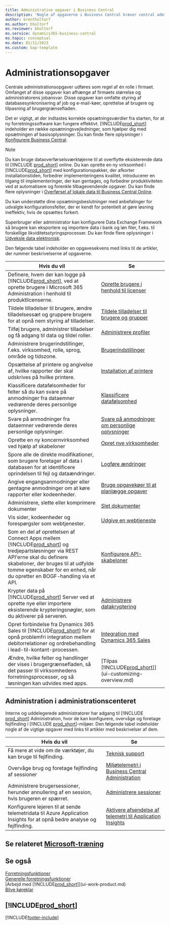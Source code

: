 ```yaml
---
title: Administrative opgaver i Business Central
description: 'Nogle af opgaverne i Business Central kræver central administration og installation. Se, hvilke opgaver det er, og få at vide, hvad du skal gøre.'
author: brentholtorf
ms.author: bholtorf
ms.reviewer: bholtorf
ms.service: dynamics365-business-central
ms.topic: conceptual
ms.date: 01/11/2023
ms.custom: bap-template
---
```

# <a name="administration-tasks" />Administrationsopgaver

Centrale administrationsopgaver udføres som regel af én rolle i firmaet. Omfanget af disse opgaver kan afhænge af firmaets størrelse og administratorens jobansvar. Disse opgaver kan omfatte styring af databasesynkronisering af job og e-mail-køer, oprettelse af brugere og tilpasning af brugergrænsefladen.  

Det er vigtigt, at der indtastes korrekte opsætningsværdier fra starten, for at ny forretningssoftware kan fungere effektivt. [!INCLUDE[prod_short](includes/prod_short.md)] indeholder en række opsætningsvejledninger, som hjælper dig med opsætningen af basisoplysninger. Du kan finde flere oplysninger i [Konfigurere Business Central](setup.md).

> [!NOTE]
> Du kan bruge dataoverførselsværktøjerne til at overflytte eksisterende data til [!INCLUDE [prod_short](includes/prod_short.md)] online. Du kan oprette en ny virksomhed i [!INCLUDE[prod_short](includes/prod_short.md)] med konfigurationspakker, der afkorter installationstiden, forbedrer implementeringens kvalitet, introducerer en tilgang til implementeringer, der kan gentages, og forbedrer produktiviteten ved at automatisere og forenkle tilbagevendende opgaver. Du kan finde flere oplysninger i [Overførsel af lokale data til Business Central Online](/dynamics365/business-central/dev-itpro/administration/migrate-data).

Du kan understøtte dine opsætningsbeslutninger med anbefalinger for udvalgte konfigurationsfelter, der er kendt for potentielt at gøre løsning ineffektiv, hvis de opsættes forkert.  

Superbruger eller administrator kan konfigurere Data Exchange Framework så brugere kan eksportere og importere data i bank og løn filer, f.eks. til forskellige likviditetsstyringsprocesser. Du kan finde flere oplysninger i [Udveksle data elektronisk](across-data-exchange.md).

Den følgende tabel indeholder en opgavesekvens med links til de artikler, der rummer beskrivelserne af opgaverne.  

|**Hvis du vil**|**Se**|  
|------------|-------------|
|Definere, hvem der kan logge på [!INCLUDE[prod_short](includes/prod_short.md)], ved at oprette brugere i Microsoft 365 Administration i henhold til produktlicenserne.|[Oprette brugere i henhold til licenser](ui-how-users-permissions.md)|
|Tildele tilladelser til brugere, ændre tilladelsessæt og gruppere brugere for at opnå nem styring af tilladelser.|[Tildele tilladelser til brugere og grupper](ui-how-users-permissions.md)|
|Tilføj brugere, administrer tilladelser og få adgang til data og tildel roller.|[Administrere profiler](admin-users-profiles-roles.md)|
|Administrere brugerindstillinger, f.eks. virksomhed, rolle, sprog, område og tidszone.|[Brugerindstillinger](admin-manage-user-settings-preferences.md)|
|Opsættelse af printere og angivelse af, hvilke rapporter der skal udskrives på hvilke printere.|[Installation af printere](ui-specify-printer-selection-reports.md)|
|Klassificere datafølsomheder for felter så du kan svare på anmodninger fra dataemner vedrørende deres personlige oplysninger.|[Klassificere datafølsomhed](admin-classifying-data-sensitivity.md)|
|Svare på anmodninger fra dataemner vedrørende deres personlige oplysninger.|[Svare på anmodninger om personlige oplysninger](admin-responding-to-requests-about-personal-data.md)|
|Oprette en ny koncernvirksomhed ved hjælp af skabeloner|[Opret nye virksomheder](about-new-company.md)|
|Spore alle de direkte modifikationer, som brugere foretager af data i databasen for at identificere oprindelsen til fejl og dataændringer.|[Logføre ændringer](across-log-changes.md)|  
|Angive engangsanmodninger eller gentagne anmodninger om at køre rapporter eller kodeenheder.|[Bruge opgavekøer til at planlægge opgaver](admin-job-queues-schedule-tasks.md)|  
|Administrere, slette eller komprimere dokumenter|[Slet dokumenter](admin-manage-documents.md)|  
|Vis sider, kodeenheder og forespørgsler som webtjenester.|[Udgive en webtjeneste](across-how-publish-web-service.md)|
|Som en del af oprettelsen af Connect Apps mellem [!INCLUDE[prod_short](includes/prod_short.md)] og tredjepartsløsninger via REST API'erne skal du definere skabeloner, der bruges til at udfylde tomme egenskaber for en enhed, når du opretter en BOGF-handling via et API.|[Konfigurere API-skabeloner](admin-configuring-api-template.md)|
|Krypter data på [!INCLUDE[prod_short](includes/prod_short.md)] Server ved at oprette nye eller importere eksisterende krypteringsnøgler, som du aktiverer på serveren.|[Administrere datakryptering](admin-manage-data-encryption.md)|
|Opret forbindelse fra Dynamics 365 Sales til [!INCLUDE[prod_short](includes/prod_short.md)] for at opnå problemfri integration mellem debitorrelationer og ordrebehandling i lead-til-kontant-processen.|[Integration med Dynamics 365 Sales](admin-prepare-dynamics-365-for-sales-for-integration.md)|
|Ændre, hvilke felter og handlinger der vises i brugergrænsefladen, så det passer til virksomhedens forretningsprocesser, og så løsningen kan udvides med apps.|[Tilpas [!INCLUDE[prod_short](includes/prod_short.md)]](ui-customizing-overview.md)|

## <a name="administration-in-the-admin-center" />Administration i administrationscenteret

Interne og uddelegerede administratorer har adgang til [!INCLUDE [prod_short](includes/prod_short.md)] Administration, hvor de kan konfigurere, overvåge og foretage fejlfinding i [!INCLUDE [prod_short](includes/prod_short.md)]-miljøer. Den følgende tabel indeholder nogle af de vigtige opgaver med links til artikler med beskrivelser af dem.  

|**Hvis du vil**|**Se**|  
|------------|-------------|
|Få mere at vide om de værktøjer, du kan bruge til fejlfinding.|[Teknisk support](/dynamics365/business-central/dev-itpro/technical-support)|
|Overvåge brug og foretage fejlfinding af sessioner|[Miljøtelemetri i Business Central Administration](/dynamics365/business-central/dev-itpro/administration/tenant-admin-center-telemetry)|
|Administrere brugersessioner, herunder annullering af en session, hvis brugeren er spærret.|[Administrere sessioner](/dynamics365/business-central/dev-itpro/administration/tenant-admin-center-manage-sessions)|
|Konfigurere lejeren til at sende telemetridata til Azure Application Insights for at opnå bedre analyse og fejlfinding.|[Aktivere afsendelse af telemetri til Application Insights](/dynamics365/business-central/dev-itpro/administration/telemetry-enable-application-insights)|

## <a name="see-related-microsoft-training" />Se relateret [Microsoft-træning](/training/paths/deploy-configure-dynamics-365-business-central/)

## <a name="see-also" />Se også

[Forretningsfunktioner](across-business-functionality.md)  
[Generelle forretningsfunktioner](ui-across-business-areas.md)  
[Arbejd med [!INCLUDE[prod_short](includes/prod_short.md)]](ui-work-product.md)  
[Blive køreklar](ui-get-ready-business.md)  

## [!INCLUDE[prod_short](includes/free_trial_md.md)]


[!INCLUDE[footer-include](includes/footer-banner.md)]
